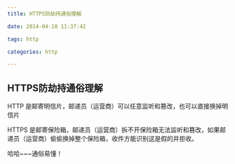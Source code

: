 ```yaml
---
title: HTTPS防劫持通俗理解

date: 2014-04-10 11:37:42

tags: http

categories: http

---
```


## HTTPS防劫持通俗理解

HTTP 是邮寄明信片，邮递员（运营商）可以任意监听和篡改，也可以直接换掉明信片

HTTPS 是邮寄保险箱，邮递员（运营商）拆不开保险箱无法监听和篡改，如果邮递员（运营商）偷偷换掉整个保险箱，收件方能识别这是假的并拒收。

哈哈~~~通俗易懂！
